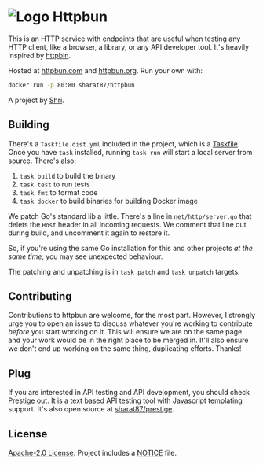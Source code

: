 <h1>
  <img alt=Logo src='https://github.com/sharat87/httpbun/raw/master/assets/icon-32.png'>
  Httpbun
</h1>

This is an HTTP service with endpoints that are useful when testing any HTTP client, like a browser, a library, or any
API developer tool. It's heavily inspired by [httpbin](https://httpbin.org).

Hosted at [httpbun.com](https://httpbun.com) and [httpbun.org](https://httpbun.org). Run your own with:

```sh
docker run -p 80:80 sharat87/httpbun
```

A project by [Shri](https://sharats.me).

## Building

There's a `Taskfile.dist.yml` included in the project, which is a [Taskfile](https://taskfile.dev). Once you have `task` installed, running `task run` will start a local server from source. There's also:

1. `task build` to build the binary
2. `task test` to run tests
3. `task fmt` to format code
4. `task docker` to build binaries for building Docker image

We patch Go's standard lib a little. There's a line in `net/http/server.go` that delets the `Host` header in all incoming requests. We comment that line out during build, and uncomment it again to restore it.

So, if you're using the same Go installation for this and other projects _at the same time_, you may see unexpected behaviour.

The patching and unpatching is in `task patch` and `task unpatch` targets.

## Contributing

Contributions to httpbun are welcome, for the most part. However, I strongly urge you to open an issue to discuss
whatever you're working to contribute *before* you start working on it. This will ensure we are on the same page and
your work would be in the right place to be merged in. It'll also ensure we don't end up working on the same thing,
duplicating efforts. Thanks!

## Plug

If you are interested in API testing and API development, you should check [Prestige](https://prestige.dev) out. It is a text based API testing tool with Javascript templating support. It's also open source at [sharat87/prestige](https://github.com/sharat87/prestige).

## License

[Apache-2.0 License](https://github.com/sharat87/httpbun/blob/master/LICENSE). Project includes a
[NOTICE](https://github.com/sharat87/httpbun/blob/master/NOTICE) file.
